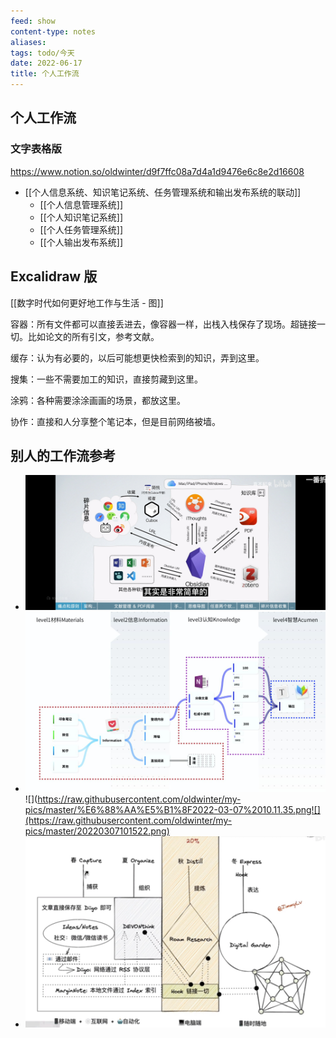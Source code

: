 ```yaml
---
feed: show
content-type: notes
aliases: 
tags: todo/今天
date: 2022-06-17
title: 个人工作流
---
```


## 个人工作流

### 文字表格版

<https://www.notion.so/oldwinter/d9f7ffc08a7d4a1d9476e6c8e2d16608>

- [[个人信息系统、知识笔记系统、任务管理系统和输出发布系统的联动]]
	- [[个人信息管理系统]]
	- [[个人知识笔记系统]]
	- [[个人任务管理系统]]
	- [[个人输出发布系统]]

## Excalidraw 版

[[数字时代如何更好地工作与生活 - 图]]

容器：所有文件都可以直接丢进去，像容器一样，出栈入栈保存了现场。超链接一切。比如论文的所有引文，参考文献。

缓存：认为有必要的，以后可能想更快检索到的知识，弄到这里。

搜集：一些不需要加工的知识，直接剪藏到这里。

涂鸦：各种需要涂涂画画的场景，都放这里。

协作：直接和人分享整个笔记本，但是目前网络被墙。

## 别人的工作流参考

 
- ![](https://raw.githubusercontent.com/oldwinter/my-pics/master/Screenshot_2022-03-12-23-25-20-872_tv.danmaku.bili.jpg)
- ![](https://raw.githubusercontent.com/oldwinter/my-pics/master/20220307100912.png)
  ![](https://raw.githubusercontent.com/oldwinter/my-pics/master/%E6%88%AA%E5%B1%8F2022-03-07%2010.11.35.png![](https://raw.githubusercontent.com/oldwinter/my-pics/master/20220307101522.png)
- ![](https://raw.githubusercontent.com/oldwinter/my-pics/master/20220307101525.png)
